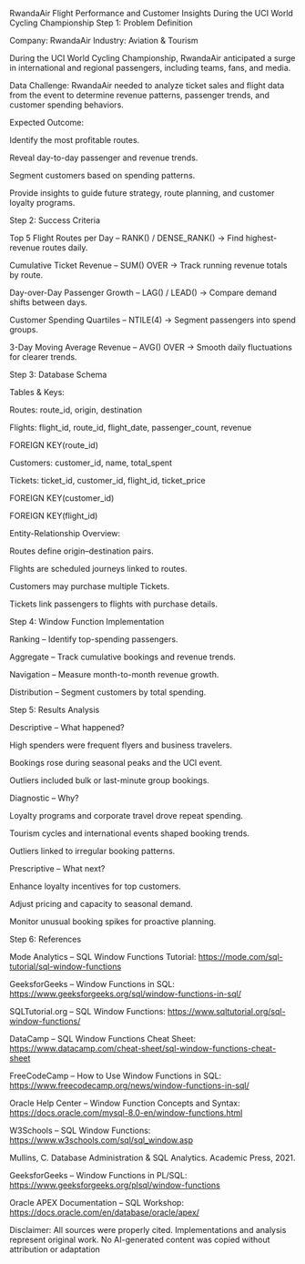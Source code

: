RwandaAir Flight Performance and Customer Insights During the UCI World Cycling Championship
Step 1: Problem Definition

Company: RwandaAir
Industry: Aviation & Tourism

During the UCI World Cycling Championship, RwandaAir anticipated a surge in international and regional passengers, including teams, fans, and media.

Data Challenge:
RwandaAir needed to analyze ticket sales and flight data from the event to determine revenue patterns, passenger trends, and customer spending behaviors.

Expected Outcome:

Identify the most profitable routes.

Reveal day-to-day passenger and revenue trends.

Segment customers based on spending patterns.

Provide insights to guide future strategy, route planning, and customer loyalty programs.

Step 2: Success Criteria

Top 5 Flight Routes per Day – RANK() / DENSE_RANK() → Find highest-revenue routes daily.

Cumulative Ticket Revenue – SUM() OVER → Track running revenue totals by route.

Day-over-Day Passenger Growth – LAG() / LEAD() → Compare demand shifts between days.

Customer Spending Quartiles – NTILE(4) → Segment passengers into spend groups.

3-Day Moving Average Revenue – AVG() OVER → Smooth daily fluctuations for clearer trends.

Step 3: Database Schema

Tables & Keys:

Routes: route_id, origin, destination

Flights: flight_id, route_id, flight_date, passenger_count, revenue

FOREIGN KEY(route_id)

Customers: customer_id, name, total_spent

Tickets: ticket_id, customer_id, flight_id, ticket_price

FOREIGN KEY(customer_id)

FOREIGN KEY(flight_id)

Entity-Relationship Overview:

Routes define origin–destination pairs.

Flights are scheduled journeys linked to routes.

Customers may purchase multiple Tickets.

Tickets link passengers to flights with purchase details.

Step 4: Window Function Implementation

Ranking – Identify top-spending passengers.

Aggregate – Track cumulative bookings and revenue trends.

Navigation – Measure month-to-month revenue growth.

Distribution – Segment customers by total spending.

Step 5: Results Analysis

Descriptive – What happened?

High spenders were frequent flyers and business travelers.

Bookings rose during seasonal peaks and the UCI event.

Outliers included bulk or last-minute group bookings.

Diagnostic – Why?

Loyalty programs and corporate travel drove repeat spending.

Tourism cycles and international events shaped booking trends.

Outliers linked to irregular booking patterns.

Prescriptive – What next?

Enhance loyalty incentives for top customers.

Adjust pricing and capacity to seasonal demand.

Monitor unusual booking spikes for proactive planning.

Step 6: References

Mode Analytics – SQL Window Functions Tutorial: https://mode.com/sql-tutorial/sql-window-functions

GeeksforGeeks – Window Functions in SQL: https://www.geeksforgeeks.org/sql/window-functions-in-sql/

SQLTutorial.org – SQL Window Functions: https://www.sqltutorial.org/sql-window-functions/

DataCamp – SQL Window Functions Cheat Sheet: https://www.datacamp.com/cheat-sheet/sql-window-functions-cheat-sheet

FreeCodeCamp – How to Use Window Functions in SQL: https://www.freecodecamp.org/news/window-functions-in-sql/

Oracle Help Center – Window Function Concepts and Syntax: https://docs.oracle.com/mysql-8.0-en/window-functions.html

W3Schools – SQL Window Functions: https://www.w3schools.com/sql/sql_window.asp

Mullins, C. Database Administration & SQL Analytics. Academic Press, 2021.

GeeksforGeeks – Window Functions in PL/SQL: https://www.geeksforgeeks.org/plsql/window-functions

Oracle APEX Documentation – SQL Workshop: https://docs.oracle.com/en/database/oracle/apex/

Disclaimer:
All sources were properly cited. Implementations and analysis represent original work. No AI-generated content was copied without attribution or adaptation

